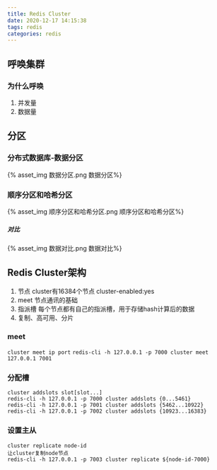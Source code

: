 ```yaml
---
title: Redis Cluster
date: 2020-12-17 14:15:38
tags: redis
categories: redis
---
```

## 呼唤集群

### 为什么呼唤

1. 并发量
2. 数据量

## 分区

### 分布式数据库-数据分区

{% asset_img 数据分区.png 数据分区%}

### 顺序分区和哈希分区

{% asset_img 顺序分区和哈希分区.png 顺序分区和哈希分区%}

##### 对比

{% asset_img 数据对比.png 数据对比%}

## Redis Cluster架构

1. 节点     cluster有16384个节点 cluster-enabled:yes
2. meet     节点通讯的基础
3. 指派槽    每个节点都有自己的指派槽，用于存储hash计算后的数据
4. 复制、高可用、分片

### meet

`cluster meet ip port`
`redis-cli -h 127.0.0.1 -p 7000 cluster meet 127.0.0.1 7001`

### 分配槽

```redis
cluster addslots slot[slot...]
redis-cli -h 127.0.0.1 -p 7000 cluster addslots {0...5461}
redis-cli -h 127.0.0.1 -p 7001 cluster addslots {5462...10922}
redis-cli -h 127.0.0.1 -p 7002 cluster addslots {10923...16383}
```

### 设置主从

```redis
cluster replicate node-id
让cluster复制node节点
redis-cli -h 127.0.0.1 -p 7003 cluster replicate ${node-id-7000}
```